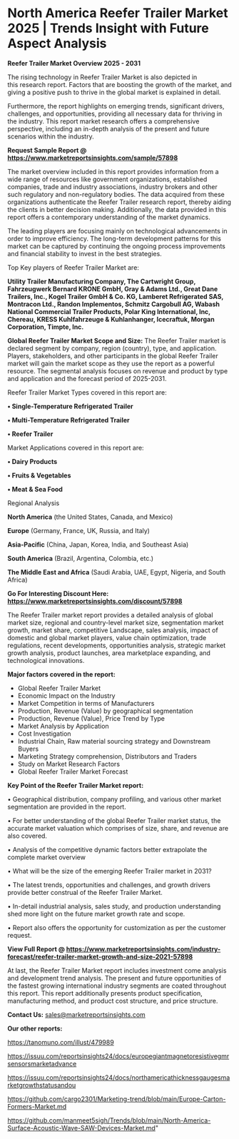 # North America Reefer Trailer Market 2025 | Trends Insight with Future Aspect Analysis

<Strong> Reefer Trailer Market Overview 2025 - 2031</strong>

The rising technology in Reefer Trailer Market is also depicted in this research report. Factors that are boosting the growth of the market, and giving a positive push to thrive in the global market is explained in detail.

Furthermore, the report highlights on emerging trends, significant drivers, challenges, and opportunities, providing all necessary data for thriving in the industry. This report market research offers a comprehensive perspective, including an in-depth analysis of the present and future scenarios within the industry.

<strong>Request Sample Report @ <a href=https://www.marketreportsinsights.com/sample/57898>https://www.marketreportsinsights.com/sample/57898</a></strong>

The market overview included in this report provides information from a wide range of resources like government organizations, established companies, trade and industry associations, industry brokers and other such regulatory and non-regulatory bodies. The data acquired from these organizations authenticate the Reefer Trailer research report, thereby aiding the clients in better decision making. Additionally, the data provided in this report offers a contemporary understanding of the market dynamics.

The leading players are focusing mainly on technological advancements in order to improve efficiency. The long-term development patterns for this market can be captured by continuing the ongoing process improvements and financial stability to invest in the best strategies.

Top Key players of Reefer Trailer Market are:

<strong>Utility Trailer Manufacturing Company, The Cartwright Group, Fahrzeugwerk Bernard KRONE GmbH, Gray & Adams Ltd., Great Dane Trailers, Inc., Kogel Trailer GmbH & Co. KG, Lamberet Refrigerated SAS, Montracon Ltd., Randon Implementos, Schmitz Cargobull AG, Wabash National Commercial Trailer Products, Polar King International, Inc, Chereau, KRESS Kuhlfahrzeuge & Kuhlanhanger, Icecraftuk, Morgan Corporation, Timpte, Inc.</strong>

<strong><b>Global Reefer Trailer Market Scope and Size:</b></strong>
The Reefer Trailer market is declared segment by company, region (country), type, and application. Players, stakeholders, and other participants in the global Reefer Trailer market will gain the market scope as they use the report as a powerful resource. The segmental analysis focuses on revenue and product by type and application and the forecast period of 2025-2031.

Reefer Trailer Market Types covered in this report are:

<strong>• Single-Temperature Refrigerated Trailer

• Multi-Temperature Refrigerated Trailer

• Reefer Trailer</strong>

Market Applications covered in this report are:

<strong>• Dairy Products

• Fruits & Vegetables

• Meat & Sea Food</strong> 

Regional Analysis

<strong>North America</strong> (the United States, Canada, and Mexico)

<strong>Europe</strong> (Germany, France, UK, Russia, and Italy)

<strong>Asia-Pacific</strong> (China, Japan, Korea, India, and Southeast Asia)

<strong>South America</strong> (Brazil, Argentina, Colombia, etc.)

<strong>The Middle East and Africa</strong> (Saudi Arabia, UAE, Egypt, Nigeria, and South Africa)

<strong>Go For Interesting Discount Here: <a href=https://www.marketreportsinsights.com/discount/57898>https://www.marketreportsinsights.com/discount/57898</a></strong>

The Reefer Trailer market report provides a detailed analysis of global market size, regional and country-level market size, segmentation market growth, market share, competitive Landscape, sales analysis, impact of domestic and global market players, value chain optimization, trade regulations, recent developments, opportunities analysis, strategic market growth analysis, product launches, area marketplace expanding, and technological innovations.

<strong><b>Major factors covered in the report:</b></strong>
<ul>
  <li>Global Reefer Trailer Market </li>
  <li>Economic Impact on the Industry</li>
  <li>Market Competition in terms of Manufacturers</li>
  <li>Production, Revenue (Value) by geographical segmentation</li>
  <li>Production, Revenue (Value), Price Trend by Type</li>
  <li>Market Analysis by Application</li>
  <li>Cost Investigation</li>
  <li>Industrial Chain, Raw material sourcing strategy and Downstream Buyers</li>
  <li>Marketing Strategy comprehension, Distributors and Traders</li>
  <li>Study on Market Research Factors</li>
  <li>Global Reefer Trailer Market Forecast</li>
</ul>

<strong><b>Key Point of the Reefer Trailer Market report:</b></strong>

• Geographical distribution, company profiling, and various other market segmentation are provided in the report.

• For better understanding of the global Reefer Trailer market status, the accurate market valuation which comprises of size, share, and revenue are also covered.

• Analysis of the competitive dynamic factors better extrapolate the complete market overview

• What will be the size of the emerging Reefer Trailer market in 2031?

• The latest trends, opportunities and challenges, and growth drivers provide better construal of the Reefer Trailer Market.

• In-detail industrial analysis, sales study, and production understanding shed more light on the future market growth rate and scope.

• Report also offers the opportunity for customization as per the customer request.

<strong><b>View Full Report @ <a href=https://www.marketreportsinsights.com/industry-forecast/reefer-trailer-market-growth-and-size-2021-57898>https://www.marketreportsinsights.com/industry-forecast/reefer-trailer-market-growth-and-size-2021-57898</a></b></strong>


At last, the Reefer Trailer Market report includes investment come analysis and development trend analysis. The present and future opportunities of the fastest growing international industry segments are coated throughout this report. This report additionally presents product specification, manufacturing method, and product cost structure, and price structure.

<strong>Contact Us:</strong>
sales@marketreportsinsights.com

<strong>Our other reports:</strong>

<a href=https://tanomuno.com/illust/479989>https://tanomuno.com/illust/479989</a>

<a href=https://issuu.com/reportsinsights24/docs/europegiantmagnetoresistivegmrsensorsmarketadvance>https://issuu.com/reportsinsights24/docs/europegiantmagnetoresistivegmrsensorsmarketadvance</a>

<a href=https://issuu.com/reportsinsights24/docs/northamericathicknessgaugesmarketgrowthstatusandou>https://issuu.com/reportsinsights24/docs/northamericathicknessgaugesmarketgrowthstatusandou</a>

<a href=https://github.com/cargo2301/Marketing-trend/blob/main/Europe-Carton-Formers-Market.md>https://github.com/cargo2301/Marketing-trend/blob/main/Europe-Carton-Formers-Market.md</a>

<a href=https://github.com/manmeet5sigh/Trends/blob/main/North-America-Surface-Acoustic-Wave-SAW-Devices-Market.md>https://github.com/manmeet5sigh/Trends/blob/main/North-America-Surface-Acoustic-Wave-SAW-Devices-Market.md</a>"
